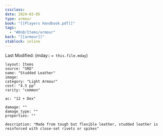 ```yaml
---
cssclass: 
date: 2024-03-05
type: armour
book: "[[Players Handbook.pdf]]"
tags:
  - "#DnD/Items/armour"
back: "[[armour]]"
stablock: inline
---
```

Last Modified: (mday:: `= this.file.mday`)


```statblock
layout: Items
source: "SRD"
name: "Studded Leather"
image: 
category: "Light Armour"
cost: "4.5 pp"
rarity: "common"

ac: "12 + Dex"

damage: ""
damage_type: ""
properties: ""

description: "Made from tough but flexible leather, studded leather is reinforced with close-set rivets or spikes"
```